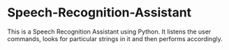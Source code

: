 # Speech-Recognition-Assistant
This is a Speech Recognition Assistant using Python.  It listens the user commands, looks for particular strings in it and then performs accordingly.
